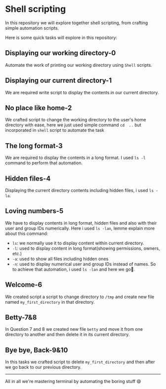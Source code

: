 # Shell scripting
In this repository we will explore together  shell scripting, from crafting simple automation scripts.

Here is some quick tasks will explore in this repository:
## Displaying our working directory-0
Automate the work of printing our working directory using `Shell` scripts.
## Displaying our current directory-1
We are required write script to display the contents in our current directory.
## No place like home-2
We crafted script to change the working directory to the user's home directory with ease, here we just used simple command `cd  ..` but incorporated in `shell` script to automate the task
## The long format-3
We are required to display the contents in a long format. I used `ls -l` command to perform that automation.
## Hidden files-4
Displaying the current directory contents including hidden files, i used `ls -la`.
## Loving numbers-5
We have to display contents in long format, hidden files and also with their user and group IDs numerically.
Here i used `ls -lan`, lemme explain more about this command:
- `ls`: we normally use it to display content within current directory.
- `-l`: used to display content in long format(showing permissions, owners, etc.)
- `-a`: used to show all files including hidden ones
- `-n`: used to display numerical user and group IDs instead of names.
So to achieve that automation, i used `ls -lan` and here we go:tada:.

## Welcome-6
We created script a script to change directory to `/tmp` and create new file named `my_first_directory` in that directory. 
## Betty-7&8
In Question 7 and 8 we created new file `betty` and move it from one directory to another and then delete it in its current directory. 
## Bye bye, Back-9&10
In this tasks we crafted script to delete `my_first_directory` and then after we go back to our previous directory.

---

All in all we're mastering terminal by automating the boring stuff :smile: 
